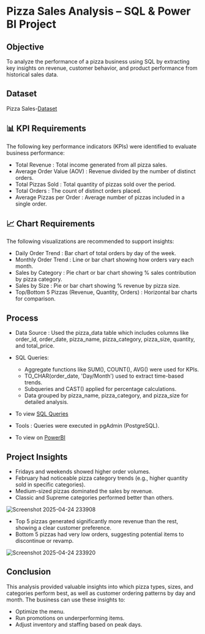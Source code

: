 # Pizza Sales Analysis – SQL & Power BI Project

## Objective
To analyze the performance of a pizza business using SQL by extracting key insights on revenue, customer behavior, and product performance from historical sales data.

## Dataset
Pizza Sales-<a href="https://github.com/Simran1028/Pizza-Sales-Dashboard/blob/main/pizza_sales.csv">Dataset</a>

## 📊 KPI Requirements
The following key performance indicators (KPIs) were identified to evaluate business performance:

- Total Revenue : Total income generated from all pizza sales.
- Average Order Value (AOV) : Revenue divided by the number of distinct orders.
- Total Pizzas Sold : Total quantity of pizzas sold over the period.
- Total Orders : The count of distinct orders placed.
- Average Pizzas per Order : Average number of pizzas included in a single order.

## 📈 Chart Requirements
The following visualizations are recommended to support insights:

- Daily Order Trend : Bar chart of total orders by day of the week.
- Monthly Order Trend : Line or bar chart showing how orders vary each month.
- Sales by Category : Pie chart or bar chart showing % sales contribution by pizza category.
- Sales by Size : Pie or bar chart showing % revenue by pizza size.
- Top/Bottom 5 Pizzas (Revenue, Quantity, Orders) : Horizontal bar charts for comparison.

## Process
- Data Source : Used the pizza_data table which includes columns like order_id, order_date, pizza_name, pizza_category, pizza_size, quantity, and total_price.

- SQL Queries:
  - Aggregate functions like SUM(), COUNT(), AVG() were used for KPIs.
  - TO_CHAR(order_date, 'Day/Month') used to extract time-based trends.
  - Subqueries and CAST() applied for percentage calculations.
  - Data grouped by pizza_name, pizza_category, and pizza_size for detailed analysis.
- To view <a href="https://github.com/Simran1028/Pizza-Sales-Dashboard/blob/main/PIZZA_SALES%20SQL%20QUERIES.docx">SQL Queries</a>

- Tools : Queries were executed in pgAdmin (PostgreSQL).
- To view on <a href="">PowerBI</a>

## Project Insights
- Fridays and weekends showed higher order volumes.
- February had noticeable pizza category trends (e.g., higher quantity sold in specific categories).
- Medium-sized pizzas dominated the sales by revenue.
- Classic and Supreme categories performed better than others.
  
![Screenshot 2025-04-24 233908](https://github.com/user-attachments/assets/3fc6d22f-c7cd-402b-93d3-388de2f20f7b)
- Top 5 pizzas generated significantly more revenue than the rest, showing a clear customer preference.
- Bottom 5 pizzas had very low orders, suggesting potential items to discontinue or revamp.
  
![Screenshot 2025-04-24 233920](https://github.com/user-attachments/assets/b5c64e27-ea58-45fe-94e7-8bd7826e170e)

## Conclusion
This analysis provided valuable insights into which pizza types, sizes, and categories perform best, as well as customer ordering patterns by day and month. The business can use these insights to:

- Optimize the menu.
- Run promotions on underperforming items.
- Adjust inventory and staffing based on peak days.
